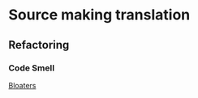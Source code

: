 # Source making translation

## Refactoring

### Code Smell

[Bloaters](refactoring/CodeSmells/bloaters.md)
